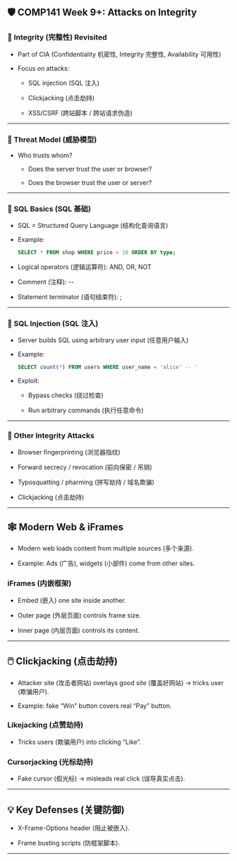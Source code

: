 
## 🛡️ COMP141 Week 9+: Attacks on Integrity

### 🔶 Integrity (完整性) Revisited

- Part of CIA (Confidentiality 机密性, Integrity 完整性, Availability 可用性)
    
- Focus on attacks:
    
    - SQL injection (SQL 注入)
        
    - Clickjacking (点击劫持)
        
    - XSS/CSRF (跨站脚本 / 跨站请求伪造)
        

---

### 🔶 Threat Model (威胁模型)

- Who trusts whom?
    
    - Does the server trust the user or browser?
        
    - Does the browser trust the user or server?
        

---

### 🔶 SQL Basics (SQL 基础)

- SQL = Structured Query Language (结构化查询语言)
    
- Example:
    
    ```sql
    SELECT * FROM shop WHERE price < 10 ORDER BY type;
    ```
    
- Logical operators (逻辑运算符): AND, OR, NOT
    
- Comment (注释): --
    
- Statement terminator (语句结束符): ;
    

---

### 🔶 SQL Injection (SQL 注入)

- Server builds SQL using arbitrary user input (任意用户输入)
    
- Example:
    
    ```sql
    SELECT count(*) FROM users WHERE user_name = 'alice' -- '
    ```
    
- Exploit:
    
    - Bypass checks (绕过检查)
        
    - Run arbitrary commands (执行任意命令)
        

---

### 🔶 Other Integrity Attacks

- Browser fingerprinting (浏览器指纹)
    
- Forward secrecy / revocation (前向保密 / 吊销)
    
- Typosquatting / pharming (拼写劫持 / 域名欺骗)
    
- Clickjacking (点击劫持)
    

---

## 🕸️ Modern Web & iFrames

- Modern web loads content from multiple sources (多个来源).
    
- Example: Ads (广告), widgets (小部件) come from other sites.
    

### iFrames (内嵌框架)

- Embed (嵌入) one site inside another.
    
- Outer page (外层页面) controls frame size.
    
- Inner page (内层页面) controls its content.
    

---

## 🖱️ Clickjacking (点击劫持)

- Attacker site (攻击者网站) overlays good site (覆盖好网站) → tricks user (欺骗用户).
    
- Example: fake “Win” button covers real “Pay” button.
    

### Likejacking (点赞劫持)

- Tricks users (欺骗用户) into clicking “Like”.
    

### Cursorjacking (光标劫持)

- Fake cursor (假光标) → misleads real click (误导真实点击).
    

---

## 💡 Key Defenses (关键防御)

- X-Frame-Options header (阻止被嵌入).
    
- Frame busting scripts (防框架脚本).
    

---

